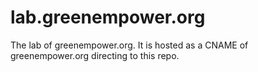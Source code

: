 # lab.greenempower.org
The lab of greenempower.org. It is hosted as a CNAME of greenempower.org directing to this repo.
